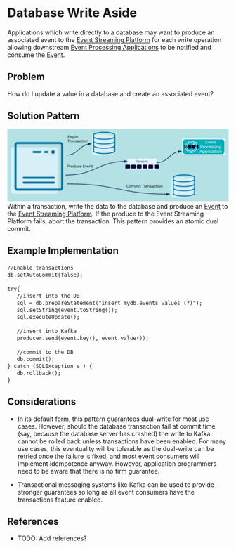 # Database Write Aside
Applications which write directly to a database may want to produce an associated event to the [Event Streaming Platform](../event-stream/event-streaming-platform.md) for each write operation allowing downstream [Event Processing Applications](../event-processing/event-processing-application.md) to be notified and consume the [Event](../event/event.md).

## Problem
How do I update a value in a database and create an associated event?

## Solution Pattern
![database-write-aside](../img/database-write-aside.png)
Within a transaction, write the data to the database and produce an [Event](../event/event.md) to the [Event Streaming Platform](../event-stream/event-streaming-platform.md). If the produce to the Event Streaming Platform fails, abort the transaction. This pattern provides an atomic dual commit. 

## Example Implementation
```
//Enable transactions
db.setAutoCommit(false);

try{
   //insert into the DB
   sql = db.prepareStatement("insert mydb.events values (?)");
   sql.setString(event.toString());
   sql.executeUpdate();

   //insert into Kafka
   producer.send(event.key(), event.value());

   //commit to the DB
   db.commit();
} catch (SQLException e ) {
   db.rollback();
}
```

## Considerations
* In its default form, this pattern guarantees dual-write for most use cases. However, should the database transaction fail at commit time (say, because the database server has crashed) the write to Kafka cannot be rolled back unless transactions have been enabled. For many use cases, this eventuality will be tolerable as the dual-write can be retried once the failure is fixed, and most event consumers will implement idempotence anyway. However, application programmers need to be aware that there is no firm guarantee. 

* Transactional messaging systems like Kafka can be used to provide stronger guarantees so long as all event consumers have the transactions feature enabled. 

## References
* TODO: Add references?
